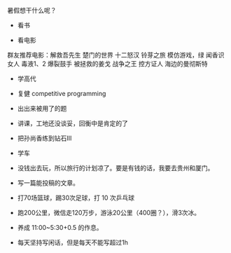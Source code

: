 暑假想干什么呢？

- 看书

- 看电影

群友推荐电影：解救吾先生 楚门的世界 十二怒汉 铃芽之旅 模仿游戏，绿 闻香识女人 毒液1、2 爆裂鼓手 被拯救的姜戈 战争之王 控方证人 海边的曼彻斯特

- 学高代

- 复健 competitive programming

- 出出来被用了的题

- 讲课，工地还没谈妥，回衡中是肯定的了

- 把孙尚香练到钻石III

- 学车

- 没钱出去玩，所以旅行的计划凉了。要是有钱的话，我要去贵州和厦门。

- 写一篇能投稿的文章。

- 打70场篮球，踢30次足球，打 10 次乒乓球

- 跑200公里，微信走120万步，游泳20公里（400圈？），滑3次冰。

- 养成 11:00~5:30+0.5 的作息。

- 每天坚持写闲话，但是每天不能写超过1h